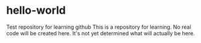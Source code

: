# hello-world
Test repository for learning github
This is a repository for learning. No real code will be created here.
It's not yet determined what will actually be here.

